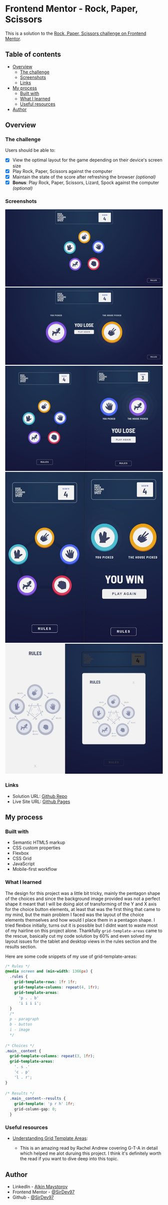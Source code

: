 # Frontend Mentor - Rock, Paper, Scissors

This is a solution to the [Rock, Paper, Scissors challenge on Frontend Mentor](https://www.frontendmentor.io/challenges/rock-paper-scissors-game-pTgwgvgH).

## Table of contents

- [Overview](#overview)
  - [The challenge](#the-challenge)
  - [Screenshots](#screenshots)
  - [Links](#links)
- [My process](#my-process)
  - [Built with](#built-with)
  - [What I learned](#what-i-learned)
  - [Useful resources](#useful-resources)
- [Author](#author)

## Overview

### The challenge

Users should be able to:

- [x] View the optimal layout for the game depending on their device's screen size
- [x] Play Rock, Paper, Scissors against the computer
- [x] Maintain the state of the score after refreshing the browser _(optional)_
- [x] **Bonus**: Play Rock, Paper, Scissors, Lizard, Spock against the computer _(optional)_

### Screenshots

![](https://github.com/SirDev97/rock-paper-scissors-lizard-spock/blob/main/assets/options-desktop.jpeg?raw=true)
![](https://github.com/SirDev97/rock-paper-scissors-lizard-spock/blob/main/assets/result-desktop.jpeg?raw=true)
![](https://github.com/SirDev97/rock-paper-scissors-lizard-spock/blob/main/assets/tablet-view.png?raw=true)
![](https://github.com/SirDev97/rock-paper-scissors-lizard-spock/blob/main/assets/mobile-view.png?raw=true)
![](https://github.com/SirDev97/rock-paper-scissors-lizard-spock/blob/main/assets/rules-mobile-tablet.png?raw=true)

### Links

- Solution URL: [Github Repo](https://github.com/SirDev97/rock-paper-scissors-lizard-spock)
- Live Site URL: [Github Pages](https://sirdev97.github.io/rock-paper-scissors-lizard-spock/)

## My process

### Built with

- Semantic HTML5 markup
- CSS custom properties
- Flexbox
- CSS Grid
- JavaScript
- Mobile-first workflow

### What I learned

The design for this project was a little bit tricky, mainly the pentagon shape of the choices and since the background image provided was not a perfect shape it meant that I will be doing alot of transforming of the Y and X axis for the choice button elements,
at least that was the first thing that came to my mind, but the main problem I faced was the layout of the choice elements themselves and how would I place them in a pentagon shape. I tried flexbox initially, turns out it is possible but I didnt want to waste most of my hairline on this project alone. Thankfully `grid-template-areas` came to the rescue, basically cut my code solution by 60% and even solved my layout issues for the tablet and desktop views in the rules section and the results section.

Here are some code snippets of my use of grid-template-areas:

```css
/* Rules */
@media screen and (min-width: 1366px) {
  .rules {
    grid-template-rows: 1fr 1fr;
    grid-template-columns: repeat(4, 1fr);
    grid-template-areas:
      'p . . b'
      'i i i i';
  }
  /*
  p - paragraph
  b - button
  i - image
  */

/* Choices */
.main__content {
  grid-template-columns: repeat(3, 1fr);
  grid-template-areas:
    '. s .'
    'c . p'
    'l . r';
}

/* Results */
  .main__content--results {
    grid-template: 'p r h' 1fr;
    grid-column-gap: 0;
  }
```

### Useful resources

- [Understanding Grid Template Areas](https://www.smashingmagazine.com/understanding-css-grid-template-areas/):

  - This is an amazing read by Rachel Andrew covering G-T-A in detail which helped me alot duruing this project. I think it's definitely worth the read if you want to dive deep into this topic.

## Author

- LinkedIn - [Alkin Maystorov](https://www.linkedin.com/in/alkin-maystorov/)
- Frontend Mentor - [@SirDev97](https://www.frontendmentor.io/profile/SirDev97)
- Github - [@SirDev97](https://github.com/SirDev97)
